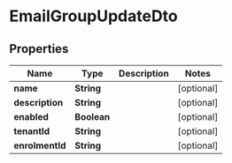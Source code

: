 

# EmailGroupUpdateDto


## Properties

| Name | Type | Description | Notes |
|------------ | ------------- | ------------- | -------------|
|**name** | **String** |  |  [optional] |
|**description** | **String** |  |  [optional] |
|**enabled** | **Boolean** |  |  [optional] |
|**tenantId** | **String** |  |  [optional] |
|**enrolmentId** | **String** |  |  [optional] |



